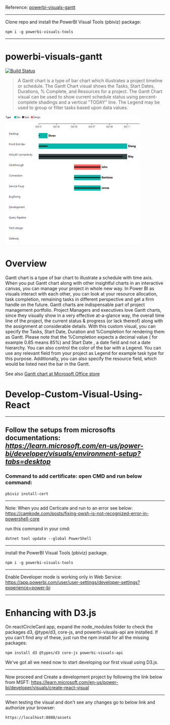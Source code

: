 Reference: [powerbi-visuals-gantt](https://github.com/microsoft/powerbi-visuals-gantt)


------
Clone repo and install the PowerBI Visual Tools (pbiviz) package:
```
npm i -g powerbi-visuals-tools
```

------
# powerbi-visuals-gantt
[![Build Status](https://github.com/microsoft/powerbi-visuals-gantt/actions/workflows/build.yml/badge.svg?branch=main)](https://github.com/microsoft/powerbi-visuals-gantt/actions/workflows/build.yml)

> A Gantt chart is a type of bar chart which illustrates a project timeline or schedule. The Gantt Chart visual shows the Tasks, Start Dates, Durations, % Complete, and Resources for a project. The Gantt Chart visual can be used to show current schedule status using percent-complete shadings and a vertical "TODAY" line. The Legend may be used to group or filter tasks based upon data values.

![Gantt chart screenshot](assets/screenshot.png)

# Overview

Gantt chart is a type of bar chart to illustrate a schedule with time axis. When you put Gantt chart along with other insightful charts in an interactive canvas, you can manage your project in whole new way. In Power BI as visuals interact with each other, you can look at your resource allocation, task completion, remaining tasks in different perspective and get a firm handle on the future.
Gantt charts are indispensable part of project management portfolio. Project Managers and executives love Gantt charts, since they visually show in a very effective at-a-glance way, the overall time line of the project, the current status & progress (or lack thereof) along with the assignment at considerable details.
With this custom visual, you can specify the Tasks, Start Date, Duration and %Completion for rendering them as Gantt. Please note that the %Completion expects a decimal value ( for example 0.85 means 85%) and Start Date , a date field and not a date hierarchy.
You can also control the color of the bar with a Legend. You can use any relevant field from your project as Legend for example task type for this purpose. Additionally, you can also specify the resource field, which would be listed next the bar in the Gantt.

See also [Gantt chart at Microsoft Office store](https://store.office.com/en-us/app.aspx?assetid=WA104380765&sourcecorrid=968c5e90-8711-48fe-b9b4-a15ad9fe8dc4&searchapppos=0&ui=en-US&rs=en-US&ad=US&appredirect=false)


# Develop-Custom-Visual-Using-React
---------
Follow the setups from microsofts documentations:
*https://learn.microsoft.com/en-us/power-bi/developer/visuals/environment-setup?tabs=desktop*
---------
### Command to add certificate: open CMD and run below command:
```
pbiviz install-cert
```




---------
Note: When you add Certicate and run to an error see below:
https://camkode.com/posts/fixing-pwsh-is-not-recognized-error-in-powershell-core

run this command in your cmd:
```
dotnet tool update --global PowerShell
```



---------
install the PowerBI Visual Tools (pbiviz) package.
```
npm i -g powerbi-visuals-tools
```

---------

Enable Developer mode is working only in Web Service:
https://app.powerbi.com/user/user-settings/developer-settings?experience=power-bi


---------
# Enhancing with D3.js

On reactCircleCard app, expand the node_modules folder to check the packages d3, @type/d3, core-js, and powerbi-visuals-api are installed. If you can’t find any of these, just run the npm install for all the missing packages:
```
npm install d3 @types/d3 core-js powerbi-visuals-api
```


We've got all we need now to start developing our first visual using D3.js.

---------
Now proceed and Create a development project by following the link below from MSFT:
https://learn.microsoft.com/en-us/power-bi/developer/visuals/create-react-visual


---------
When testing the visual and don't see any changes go to below link and authorize your browser:
```
https://localhost:8080/assets
```


